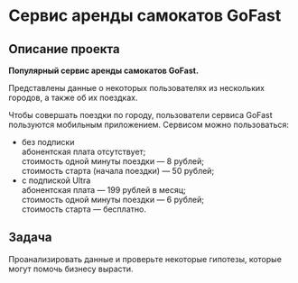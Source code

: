 # Cервис аренды самокатов GoFast

## Описание проекта
**Популярный сервис аренды самокатов GoFast.**

Представлены данные о некоторых пользователях из нескольких городов, а также об их поездках.

Чтобы совершать поездки по городу, пользователи сервиса GoFast пользуются мобильным приложением.
Сервисом можно пользоваться:

- без подписки <br>
  абонентская плата отсутствует; <br>
  стоимость одной минуты поездки — 8 рублей;<br>
  стоимость старта (начала поездки) — 50 рублей;<br>
- с подпиской Ultra<br>
  абонентская плата — 199 рублей в месяц;<br>
  стоимость одной минуты поездки — 6 рублей;<br>
  стоимость старта — бесплатно.

## Задача
Проанализировать данные и проверьте некоторые гипотезы, которые могут помочь бизнесу вырасти.
